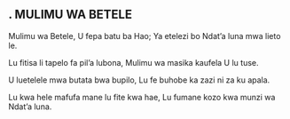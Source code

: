 ## . MULIMU WA BETELE

Mulimu wa Betele, U fepa batu ba Hao;
Ya etelezi bo Ndat’a luna mwa lieto le.


Lu fitisa li tapelo fa pil’a lubona,
Mulimu wa masika kaufela U lu tuse.


U luetelele mwa butata bwa bupilo,
Lu fe buhobe ka zazi ni za ku apala.


Lu kwa hele mafufa mane lu fite kwa hae,
Lu fumane kozo kwa munzi wa Ndat’a luna.

